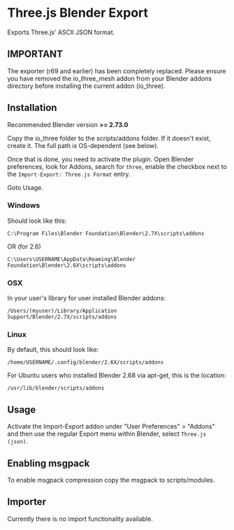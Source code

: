 # Three.js Blender Export

Exports Three.js' ASCII JSON format.

## IMPORTANT

The exporter (r69 and earlier) has been completely replaced. Please ensure you have removed the io_three_mesh addon from your Blender addons directory before installing the current addon (io_three).

## Installation


Recommended Blender version **>= 2.73.0**

Copy the io_three folder to the scripts/addons folder. If it doesn't exist, create it. The full path is OS-dependent (see below).

Once that is done, you need to activate the plugin. Open Blender preferences, look for
Addons, search for `three`, enable the checkbox next to the `Import-Export: Three.js Format` entry.

Goto Usage.

### Windows

Should look like this:

    C:\Program Files\Blender Foundation\Blender\2.7X\scripts\addons
    
OR (for 2.6)
    
    C:\Users\USERNAME\AppData\Roaming\Blender Foundation\Blender\2.6X\scripts\addons

### OSX

In your user's library for user installed Blender addons:

    /Users/(myuser)/Library/Application Support/Blender/2.7X/scripts/addons

### Linux

By default, this should look like:

    /home/USERNAME/.config/blender/2.6X/scripts/addons

For Ubuntu users who installed Blender 2.68 via apt-get, this is the location:

    /usr/lib/blender/scripts/addons
    

## Usage

Activate the Import-Export addon under "User Preferences" > "Addons" and then use the regular Export menu within Blender, select `Three.js (json)`.


## Enabling msgpack

To enable msgpack compression copy the msgpack to scripts/modules.


## Importer

Currently there is no import functionality available.
